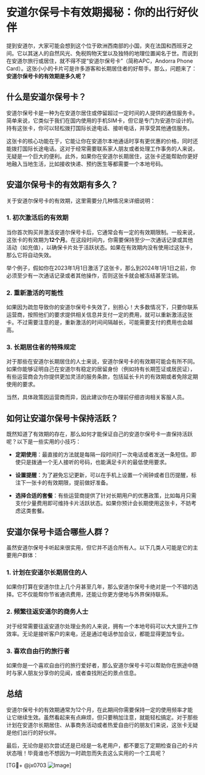 # 安道尔保号卡有效期揭秘：你的出行好伙伴

提到安道尔，大家可能会想到这个位于欧洲西南部的小国，夹在法国和西班牙之间。它以其迷人的自然风光、免税购物天堂以及独特的地理位置闻名于世。而说到在安道尔旅行或居住，就不得不提“安道尔保号卡”（简称APC，Andorra Phone Card）。这张小小的卡片可是许多游客和长期居住者的好帮手。那么，问题来了：**安道尔保号卡的有效期是多久呢？**

## 什么是安道尔保号卡？

安道尔保号卡是一种为在安道尔居住或停留超过一定时间的人提供的通信服务卡。简单来说，它类似于我们在国内使用的手机SIM卡，但它是专门为安道尔设计的。持有这张卡，你可以轻松拨打国际长途电话、接听电话，并享受其他通信服务。

这张卡的核心功能在于，它能让你在安道尔本地通话时享有更优惠的价格，同时还能拨打国际长途电话。这对于经常需要联系家人朋友或者处理工作事务的人来说，无疑是一个巨大的便利。此外，如果你在安道尔长期居住，这张卡还能帮助你更好地融入当地生活，比如接收快递、预约医生等都需要一个本地号码。

## 安道尔保号卡的有效期有多久？

关于安道尔保号卡的有效期，这里需要分几种情况来详细说明：

### 1. **初次激活后的有效期**
当你首次购买并激活安道尔保号卡后，它通常会有一定的有效期限制。一般来说，这张卡的有效期为**12个月**。在这段时间内，你需要保持至少一次通话记录或其他活动（如充值），以确保卡片处于活跃状态。如果在有效期内没有使用过这张卡，那么它将自动失效。

举个例子，假如你在2023年1月1日激活了这张卡，那么到2024年1月1日之前，你必须至少有一次通话记录或者其他操作，否则这张卡就会被冻结甚至注销。

### 2. **重新激活的可能性**
如果因为疏忽导致你的安道尔保号卡失效了，别担心！大多数情况下，只要你联系运营商，按照他们的要求提供相关信息并支付一定的费用，就可以重新激活这张卡。不过需要注意的是，重新激活的时间间隔越长，可能需要支付的费用也会越高。

### 3. **长期居住者的特殊规定**
对于那些在安道尔长期居住的人士来说，安道尔保号卡的有效期可能会有所不同。如果你能够证明自己在安道尔有稳定的居留身份（例如持有长期签证或居民证），有些运营商会为你提供更加灵活的服务条款，包括延长卡片的有效期或者免除定期使用的要求。

当然，具体政策因运营商而异，因此建议你在办理前仔细咨询相关客服人员。

## 如何让安道尔保号卡保持活跃？

既然知道了有效期的存在，那么如何才能保证自己的安道尔保号卡一直保持活跃呢？以下是一些实用的小技巧：

- **定期使用**：最直接的方法就是每隔一段时间打一次电话或者发送一条短信。即使只是拨通一个无人接听的号码，也能满足卡片的最低使用要求。
  
- **设置提醒**：为了避免忘记更新，可以在手机上设置一个闹钟或者日历提醒，标注下一张卡的有效期限，提前做好准备。
  
- **选择合适的套餐**：有些运营商提供了针对长期用户的优惠政策，比如每月只需支付少量费用即可维持卡片活跃状态。如果你预计会长期使用这张卡，不妨考虑这类套餐。

## 安道尔保号卡适合哪些人群？

虽然安道尔保号卡听起来很实用，但它并不适合所有人。以下几类人可能是它的主要用户群体：

### 1. **计划在安道尔长期居住的人**
如果你打算在安道尔住上几个月甚至几年，那么安道尔保号卡绝对是一个不错的选择。它不仅能帮你节省通讯费用，还能让你更方便地与外界保持联系。

### 2. **频繁往返安道尔的商务人士**
对于经常需要往返安道尔处理业务的人来说，拥有一个本地号码可以大大提升工作效率。无论是接听客户的来电，还是通过电话参加会议，都能显得更加专业。

### 3. **喜欢自由行的旅行者**
如果你是一个喜欢自由行的旅行爱好者，那么安道尔保号卡可以帮助你在旅途中随时与家人朋友分享你的见闻，或者查找附近的景点信息。

## 总结

安道尔保号卡的有效期通常为12个月，在此期间你需要保持一定的使用频率才能让它继续生效。虽然看起来有点麻烦，但只要稍加注意，就能轻松搞定。对于那些计划在安道尔长期居住、从事商务活动或者热爱自由行的朋友们来说，这张卡无疑是他们出行的好伙伴。

最后，无论你是初次尝试还是已经是一名老用户，都不要忘了定期检查自己的卡片状态哦！毕竟谁也不想因为一时疏忽而失去这么实用的一个工具呢？

[TG💪+ @jx0703 ![Image](https://github.com/user-attachments/assets/dbca1d08-cadb-493c-b0ec-ad6f7a83f270)]
